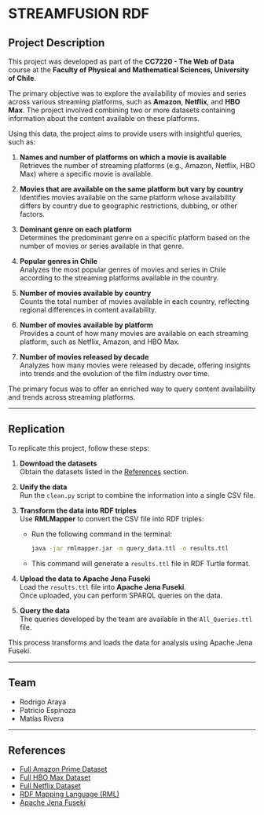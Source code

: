 # STREAMFUSION RDF

## Project Description

This project was developed as part of the **CC7220 - The Web of Data** course at the **Faculty of Physical and Mathematical Sciences, University of Chile**.

The primary objective was to explore the availability of movies and series across various streaming platforms, such as **Amazon**, **Netflix**, and **HBO Max**. The project involved combining two or more datasets containing information about the content available on these platforms.

Using this data, the project aims to provide users with insightful queries, such as:

1. **Names and number of platforms on which a movie is available**  
   Retrieves the number of streaming platforms (e.g., Amazon, Netflix, HBO Max) where a specific movie is available.

2. **Movies that are available on the same platform but vary by country**  
   Identifies movies available on the same platform whose availability differs by country due to geographic restrictions, dubbing, or other factors.

3. **Dominant genre on each platform**  
   Determines the predominant genre on a specific platform based on the number of movies or series available in that genre.

4. **Popular genres in Chile**  
   Analyzes the most popular genres of movies and series in Chile according to the streaming platforms available in the country.

5. **Number of movies available by country**  
   Counts the total number of movies available in each country, reflecting regional differences in content availability.

6. **Number of movies available by platform**  
   Provides a count of how many movies are available on each streaming platform, such as Netflix, Amazon, and HBO Max.

7. **Number of movies released by decade**  
   Analyzes how many movies were released by decade, offering insights into trends and the evolution of the film industry over time.

The primary focus was to offer an enriched way to query content availability and trends across streaming platforms.

---

## Replication

To replicate this project, follow these steps:

1. **Download the datasets**  
   Obtain the datasets listed in the [References](#references) section.

2. **Unify the data**  
   Run the `clean.py` script to combine the information into a single CSV file.

3. **Transform the data into RDF triples**  
   Use **RMLMapper** to convert the CSV file into RDF triples:
   - Run the following command in the terminal:
     ```bash
     java -jar rmlmapper.jar -m query_data.ttl -o results.ttl
     ```
   - This command will generate a `results.ttl` file in RDF Turtle format.

4. **Upload the data to Apache Jena Fuseki**  
   Load the `results.ttl` file into **Apache Jena Fuseki**.  
   Once uploaded, you can perform SPARQL queries on the data.

5. **Query the data**  
   The queries developed by the team are available in the `All_Queries.ttl` file.

This process transforms and loads the data for analysis using Apache Jena Fuseki.

---

## Team

- Rodrigo Araya
- Patricio Espinoza
- Matías Rivera

---

## References

- [Full Amazon Prime Dataset](https://www.kaggle.com/datasets/octopusteam/full-amazon-prime-dataset)
- [Full HBO Max Dataset](https://www.kaggle.com/datasets/octopusteam/full-hbo-max-dataset)
- [Full Netflix Dataset](https://www.kaggle.com/datasets/octopusteam/full-netflix-dataset)
- [RDF Mapping Language (RML)](https://rml.io/specs/rml/)
- [Apache Jena Fuseki](https://jena.apache.org/documentation/fuseki2/)